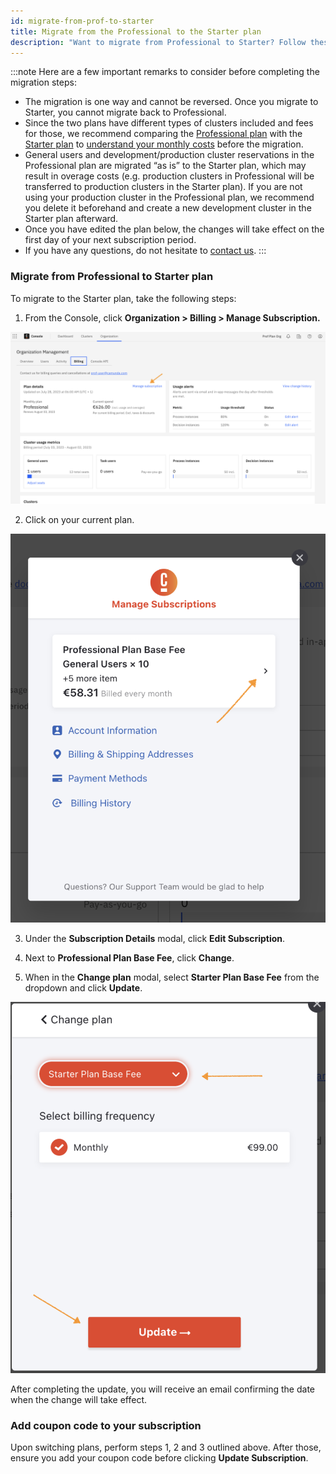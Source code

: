 ```yaml
---
id: migrate-from-prof-to-starter
title: Migrate from the Professional to the Starter plan
description: "Want to migrate from Professional to Starter? Follow these steps."
---
```


:::note
Here are a few important remarks to consider before completing the migration steps:

- The migration is one way and cannot be reversed. Once you migrate to Starter, you cannot migrate back to Professional.
- Since the two plans have different types of clusters included and fees for those, we recommend comparing the [Professional plan](https://camunda.com/blog/2023/05/camunda-professional-edition-accelerate-projects/) with the [Starter plan](https://camunda.com/blog/2023/09/camunda-starter/) to [understand your monthly costs](https://camunda.com/pricing/starter-plan-price-calculator/) before the migration.
- General users and development/production cluster reservations in the Professional plan are migrated “as is” to the Starter plan, which may result in overage costs (e.g. production clusters in Professional will be transferred to production clusters in the Starter plan). If you are not using your production cluster in the Professional plan, we recommend you delete it beforehand and create a new development cluster in the Starter plan afterward.
- Once you have edited the plan below, the changes will take effect on the first day of your next subscription period.
- If you have any questions, do not hesitate to [contact us](https://camunda.com/contact/).
  :::

### Migrate from Professional to Starter plan

To migrate to the Starter plan, take the following steps:

1. From the Console, click **Organization > Billing > Manage Subscription.**

<!--- I'm not seeing "Manage subscription" in ultrawombat, is this because it is a different enterprise setup? --->

![console manage subscription](./img/cc-entrypoint.png)

<!--- Note that these screenshots will need to be updated. --->

2. Click on your current plan.

![console click current plan](./img/console-retrieve-plan.png)

3. Under the **Subscription Details** modal, click **Edit Subscription**.

<!--- I recently made changes for sentence-case structure across Console, so may need to adjust here. --->

4. Next to **Professional Plan Base Fee**, click **Change**.

5. When in the **Change plan** modal, select **Starter Plan Base Fee** from the dropdown and click **Update**.

![console switch and update plan](./img/console-switch-update-plan.png)

After completing the update, you will receive an email confirming the date when the change will take effect.

### Add coupon code to your subscription

Upon switching plans, perform steps 1, 2 and 3 outlined above. After those, ensure you add your coupon code before clicking **Update Subscription**.
